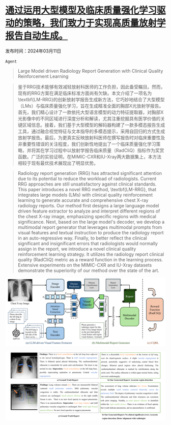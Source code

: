 # [通过运用大型模型及临床质量强化学习驱动的策略，我们致力于实现高质量放射学报告自动生成。](https://arxiv.org/abs/2403.06728)

发布时间：2024年03月11日

`Agent`

> Large Model driven Radiology Report Generation with Clinical Quality Reinforcement Learning

> 鉴于RRG技术能够有效减轻放射科医师的工作负担，因此备受瞩目。然而，现有的RRG方案在满足临床标准方面尚有欠缺。本文介绍了一项名为\textbf{LM-RRG}的创新放射学报告生成新方法，它巧妙地结合了大型模型（LMs）与临床质量强化学习，旨在生成精准全面的胸部X光放射学报告。首先，我们精心设计了一款依托大型语言模型的动力特征提取器，对胸部X光影像中的不同区域进行深度分析和解读，尤其注重挖掘具有医学价值的关键区域信息。接着，我们基于大型模型的解码器构建了一款多模态报告生成工具，通过融合视觉特征与文本指导的多模态提示，采用自回归的方式生成放射学报告。最后，为更真实反映放射科医师在撰写报告时对临床重要性及非重要性错误的关注程度，我们创新性地提出了一个临床质量强化学习策略，并将其在学习过程中以放射学报告临床质量（RadCliQ）指标作为奖赏函数。广泛的实验证明，在MIMIC-CXR和IU-Xray两大数据集上，本方法相较于现有最优技术展现出了明显优势。

> Radiology report generation (RRG) has attracted significant attention due to its potential to reduce the workload of radiologists. Current RRG approaches are still unsatisfactory against clinical standards. This paper introduces a novel RRG method, \textbf{LM-RRG}, that integrates large models (LMs) with clinical quality reinforcement learning to generate accurate and comprehensive chest X-ray radiology reports. Our method first designs a large language model driven feature extractor to analyze and interpret different regions of the chest X-ray image, emphasizing specific regions with medical significance. Next, based on the large model's decoder, we develop a multimodal report generator that leverages multimodal prompts from visual features and textual instruction to produce the radiology report in an auto-regressive way. Finally, to better reflect the clinical significant and insignificant errors that radiologists would normally assign in the report, we introduce a novel clinical quality reinforcement learning strategy. It utilizes the radiology report clinical quality (RadCliQ) metric as a reward function in the learning process. Extensive experiments on the MIMIC-CXR and IU-Xray datasets demonstrate the superiority of our method over the state of the art.

![通过运用大型模型及临床质量强化学习驱动的策略，我们致力于实现高质量放射学报告自动生成。](../../../paper_images/2403.06728/x1.png)

![通过运用大型模型及临床质量强化学习驱动的策略，我们致力于实现高质量放射学报告自动生成。](../../../paper_images/2403.06728/x2.png)